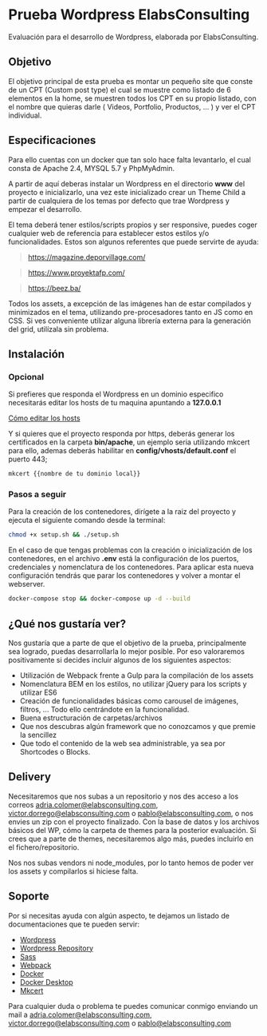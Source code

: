 # Prueba Wordpress ElabsConsulting

Evaluación para el desarrollo de Wordpress, elaborada por ElabsConsulting.

## Objetivo

El objetivo principal de esta prueba es montar un pequeño site que conste de un CPT (Custom post type) el cual se muestre como listado de 6 elementos en la home, se muestren todos los CPT en su propio listado, con el nombre que quieras darle ( Videos, Portfolio, Productos, ... ) y ver el CPT individual.

## Especificaciones

Para ello cuentas con un docker que tan solo hace falta levantarlo, el cual consta de Apache 2.4, MYSQL 5.7 y PhpMyAdmin.

A partir de aquí deberas instalar un Wordpress en el directorio **www** del proyecto e inicializarlo, una vez este inicializado crear un Theme Child a partir de cualquiera de los temas por defecto que trae Wordpress y empezar el desarrollo.

El tema deberá tener estilos/scripts propios y ser responsive, puedes coger cualquier web de referencia para establecer estos estilos y/o funcionalidades. Estos son algunos referentes que puede servirte de ayuda:
> https://magazine.deporvillage.com/

> https://www.proyektafp.com/

> https://beez.ba/

Todos los assets, a excepción de las imágenes han de estar compilados y minimizados en el tema, utilizando pre-procesadores tanto en JS como en CSS. Si ves conveniente utilizar alguna librería externa para la generación del grid, utilízala sin problema.

## Instalación

### Opcional

Si prefieres que responda el Wordpress en un dominio especifico necesitarás editar los hosts de tu maquina apuntando a **127.0.0.1**

[Cómo editar los hosts](https://support.hawkhost.com/Knowledgebase/Article/View/how-to-edit-your-hosts-file-on-windows-mac-or-linux)

Y si quieres que el proyecto responda por https, deberás generar los certificados en la carpeta **bin/apache**, un ejemplo seria utilizando mkcert para ello, ademas deberás habilitar en **config/vhosts/default.conf** el puerto 443;

```bash
mkcert {{nombre de tu dominio local}}
```

### Pasos a seguir
Para la creación de los contenedores, dirígete a la raiz del proyecto y ejecuta el siguiente comando desde la terminal:

```bash
chmod +x setup.sh && ./setup.sh 
```
En el caso de que tengas problemas con la creación o inicialización de los contenedores, en el archivo **.env** está la configuración de los puertos, credenciales y nomenclatura de los contenedores. Para aplicar esta nueva configuración tendrás que parar los contenedores y volver a montar el webserver.

```bash
docker-compose stop && docker-compose up -d --build
```

## ¿Qué nos gustaría ver?

Nos gustaría que a parte de que el objetivo de la prueba, principalmente sea logrado, puedas desarrollarla lo mejor posible. Por eso valoraremos positivamente si decides incluir algunos de los siguientes aspectos:

- Utilización de Webpack frente a Gulp para la compilación de los assets
- Nomenclatura BEM en los estilos, no utilizar jQuery para los scripts y utilizar ES6
- Creación de funcionalidades básicas como carousel de imágenes, filtros, ... Todo ello centrándote en la funcionalidad.
- Buena estructuración de carpetas/archivos
- Que nos descubras algún framework que no conozcamos y que premie la sencillez
- Que todo el contenido de la web sea administrable, ya sea por Shortcodes o Blocks.

## Delivery

Necesitaremos que nos subas a un repositorio y nos des acceso a los correos adria.colomer@elabsconsulting.com, victor.dorrego@elabsconsulting.com o pablo@elabsconsulting.com, o nos envies un zip con el proyecto finalizado. Con la base de datos y los archivos básicos del WP, cómo la carpeta de themes para la posterior evaluación. Si crees que a parte de themes, necesitaremos algo más, puedes incluirlo en el fichero/repositorio.

Nos nos subas vendors ni node_modules, por lo tanto hemos de poder ver los assets y compilarlos si hiciese falta.

## Soporte

Por si necesitas ayuda con algún aspecto, te dejamos un listado de documentaciones que te pueden servir:

- [Wordpress](https://codex.wordpress.org/Main_Page)
- [Wordpress Repository](https://github.com/WordPress/WordPress)
- [Sass](https://sass-lang.com/)
- [Webpack](https://webpack.js.org/concepts/)
- [Docker](https://docs.docker.com/compose/)
- [Docker Desktop](https://www.docker.com/products/docker-desktop)
- [Mkcert](https://blog.filippo.io/mkcert-valid-https-certificates-for-localhost/)

Para cualquier duda o problema te puedes comunicar conmigo enviando un mail a adria.colomer@elabsconsulting.com, victor.dorrego@elabsconsulting.com o pablo@elabsconsulting.com